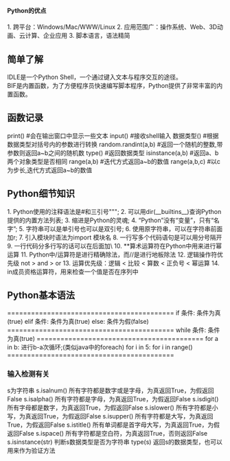 <link rel="stylesheet" href="./css/layout.css" type="text/css" />
<h4>Python的优点</h4>
1.	跨平台：Windows/Mac/WWW/Linux
2.	应用范围广：操作系统、Web、3D动画、云计算、企业应用
3.	脚本语言，语法精简

<h2>简单了解</h2>
IDLE是一个Python Shell，一个通过键入文本与程序交互的途径。<br/>
BIF是内置函数，为了方便程序员快速编写脚本程序，Python提供了非常丰富的内置函数。<br/>


<h2>函数记录</h2>
	print()			#会在输出窗口中显示一些文本
	input()			#接收shell输入
	数据类型()		#根据数据类型对括号内的参数进行转换
	random.randint(a,b)	#返回一个随机的整数,带参数则返回a~b之间的随机数
	type()			#返回数据类型
	isinstance(a,b)	#返回a、b两个对象类型是否相同
	range(a,b)		#迭代方式返回a~b的数值
	range(a,b,c)	#以c为步长,迭代方式返回a~b的数值	

<h2>Python细节知识</h2>
1.	Python使用的注释语法是#和三引号""";
2.	可以用dir(__builtins__)查询Python提供的内置方法列表;
3.	缩进是Python的灵魂;
4.	“Python”没有“变量”，只有“名字”;
5.	字符串可以是单引号也可以是双引号;
6.	使用原字符串，可以在字符串前面加r;
7.	引入模块时语法为import 模块名
8.	一行写多个代码语句是可以用分号隔开
9.	一行代码分多行写的话可以在后面加\
10.	**算术运算符在Python中用来进行幂运算
11.	Python中/运算符是进行精确除法，而//是进行地板除法
12.	逻辑操作符优先级 not > and > or
13.	运算优先级：逻辑 < 比较 < 算数 < 正负号 < 幂运算
14.	in成员资格运算符，用来检查一个值是否在序列中


<h2>Python基本语法</h2>
	==========================================
	if 条件:
		条件为真(true)
	elif 条件:
		条件为真(true)
	else:
		条件为假(false)
	==========================================
	while 条件:
		条件为真(true)
	==========================================
	for a in b:
		进行b-a次循环;(类似java中的foreach)
	for i in 5:
	for i in range()
	==========================================


<h3>输入检测有关</h3>
	s为字符串
	s.isalnum()	所有字符都是数字或是字母，为真返回True，为假返回False
	s.isalpha() 所有字符都是字母，为真返回True，为假返回False
	s.isdigit() 所有字母都是数字，为真返回True，为假返回False
	s.islower() 所有字符都是小写，为真返回True，为假返回False
	s.isupper() 所有字符都是大写，为真返回True，为假返回False
	s.istitle()	所有单词都是首字母大写，为真返回True，为假返回False
	s.ispace()	所有字符都是空白符，为真返回True，否则返回False
	s.isinstance(str) 判断s数据类型是否为字符串
	type(s)		返回s的数据类型，也可以用来作为验证方法